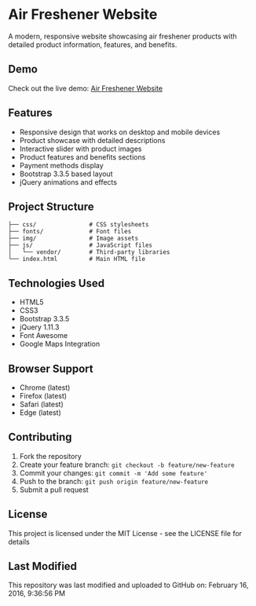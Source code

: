 # Air Freshener Website

A modern, responsive website showcasing air freshener products with detailed product information, features, and benefits.

## Demo

Check out the live demo: [Air Freshener Website](http://demo.techogram.com/html/freshner)

## Features

- Responsive design that works on desktop and mobile devices
- Product showcase with detailed descriptions
- Interactive slider with product images
- Product features and benefits sections
- Payment methods display
- Bootstrap 3.3.5 based layout
- jQuery animations and effects

## Project Structure

```
├── css/               # CSS stylesheets
├── fonts/             # Font files
├── img/               # Image assets
├── js/                # JavaScript files
│   └── vendor/        # Third-party libraries
└── index.html         # Main HTML file
```

## Technologies Used

- HTML5
- CSS3
- Bootstrap 3.3.5
- jQuery 1.11.3
- Font Awesome
- Google Maps Integration


## Browser Support

- Chrome (latest)
- Firefox (latest)
- Safari (latest)
- Edge (latest)

## Contributing

1. Fork the repository
2. Create your feature branch: `git checkout -b feature/new-feature`
3. Commit your changes: `git commit -m 'Add some feature'`
4. Push to the branch: `git push origin feature/new-feature`
5. Submit a pull request

## License

This project is licensed under the MIT License - see the LICENSE file for details

## Last Modified

This repository was last modified and uploaded to GitHub on: February 16, 2016, 9:36:56 PM